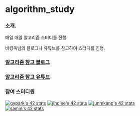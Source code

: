 # algorithm_study

### 소개.
매일 매일 알고리즘 스터디를 진행.

바킹독님의 블로그나 유튜브를 참고하여 스터디를 진행.
### [알고리즘 참고 블로그](https://blog.encrypted.gg/category/%EA%B0%95%EC%A2%8C/%EC%8B%A4%EC%A0%84%20%EC%95%8C%EA%B3%A0%EB%A6%AC%EC%A6%98)
### [알고리즘 참고 유튜브](https://www.youtube.com/channel/UCwFszkz9NbnQyQn5YbDfZtg)


### 참여 스터디원
[![gypark's 42 stats](https://badge42.herokuapp.com/api/stats/gypark)](https://github.com/k010103/algorithm_study)
[![jiholee's 42 stats](https://badge42.herokuapp.com/api/stats/jiholee)](https://github.com/k010103/algorithm_study)
[![junmkang's 42 stats](https://badge42.herokuapp.com/api/stats/junmkang)](https://github.com/k010103/algorithm_study)
[![samin's 42 stats](https://badge42.herokuapp.com/api/stats/samin)](https://github.com/k010103/algorithm_study)
